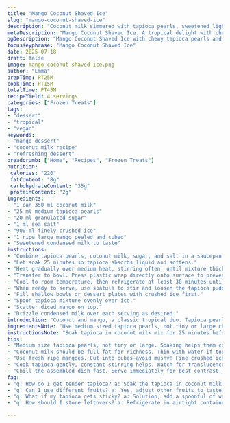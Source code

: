 ```yaml
---
title: "Mango Coconut Shaved Ice"
slug: "mango-coconut-shaved-ice"
description: "Coconut milk simmered with tapioca pearls, sweetened lightly, then chilled until set. Fresh diced mango added atop fine crushed ice. A drizzle of condensed milk finishes it off. A fruity, creamy chill treat with chewy tapioca bites. No nuts, gluten, or eggs involved. Subtle sweetness balanced by mango freshness. Coconut and mango married with crushed ice for a textural contrast that's refreshing and soft. Tapioca pearls cooked until translucent, stirred to loosen before layering onto ice. Condensed milk drizzle optional but adds a sweet creaminess that suits the coolness perfectly."
metaDescription: "Mango Coconut Shaved Ice. A tropical delight with chewy tapioca, fresh mango, and creamy coconut for a refreshing dessert treat."
ogDescription: "Mango Coconut Shaved Ice with chewy tapioca pearls and fresh mango served atop crushed ice and creamy sweetened condensed milk."
focusKeyphrase: "Mango Coconut Shaved Ice"
date: 2025-07-18
draft: false
image: mango-coconut-shaved-ice.png
author: "Emma"
prepTime: PT25M
cookTime: PT15M
totalTime: PT45M
recipeYield: 4 servings
categories: ["Frozen Treats"]
tags:
- "dessert"
- "tropical"
- "vegan"
keywords:
- "mango dessert"
- "coconut milk recipe"
- "refreshing dessert"
breadcrumb: ["Home", "Recipes", "Frozen Treats"]
nutrition: 
 calories: "220"
 fatContent: "8g"
 carbohydrateContent: "35g"
 proteinContent: "2g"
ingredients:
- "1 can 350 ml coconut milk"
- "25 ml medium tapioca pearls"
- "20 ml granulated sugar"
- "1 ml sea salt"
- "900 ml finely crushed ice"
- "1 ripe large mango peeled and cubed"
- "Sweetened condensed milk to taste"
instructions:
- "Combine tapioca pearls, coconut milk, sugar, and salt in a saucepan."
- "Let soak 25 minutes so tapioca absorbs liquid and softens."
- "Heat gradually over medium heat, stirring often, until mixture thickens and pearls turn translucent. About 15 minutes but watch closely."
- "Transfer to bowl. Press plastic wrap directly onto surface to prevent skin forming."
- "Cool to room temperature, then refrigerate at least 30 minutes until cold and set."
- "When ready to serve, use spatula to stir and loosen the tapioca pudding; add spoonfuls of water if too thick to spread easily."
- "Fill shallow bowls or dessert plates with crushed ice first."
- "Spoon tapioca mixture evenly over ice."
- "Scatter diced mango on top."
- "Drizzle condensed milk over each serving as desired."
introduction: "Coconut and mango, a classic tropical duo. Tapioca pearls give chewiness to contrast the icy crunch. No eggs, no nuts, no gluten—friendly for many diets. Tapioca needs soaking before cooking for tender pearls. Coconut milk base thickened, then chilled until cold and slightly setting. Fine crushed ice breaks the heat, mango bursts sweet flavor. Condensed milk drizzle at the end adds creamy richness to the cold fruit mix. Simple to make but each element plays its role. Chill the tapioca prep to unlock a cold pudding texture, then serve atop a bed of crushed ice for the crunch. Without any heavy sugar load; gentle sweetness from coconut and mango instead. A twist on usual mango desserts—airy, not dense. Refreshing and textural, perfect as a light finish after food."
ingredientsNote: "Use medium sized tapioca pearls, not tiny or large chunks, to ensure chewy but tender bites. Tapioca benefits from soaking before cooking to soften interior. Medium tapioca thickens coconut milk slightly; no gums needed. Adjust sugar to taste depending on mango sweetness; ripe mangoes can be sweet enough alone. Fresh mango cubes should be soft but not mushy to lend a slight firmness against the smooth tapioca. Coconut milk canned varieties vary in thickness; go for full fat for richness but thin with a tablespoon water if too thick before cooking. Crushed ice fine as snow works best for textural balance; larger chunks won’t meld with tapioca as nice. Condensed milk optional, use sparingly to keep sugar balanced. Salt enhances flavor subtly without making it salty. Keep ingredients cold before serving."
instructionsNote: "Soak tapioca in coconut milk mix for 25 minutes before warming for tender pearls. Constant stirring during cooking prevents sticking and ensures even thickening. Tapioca pearls turning translucent signals readiness; do not overcook or pearls will burst and become mushy. Cover cooked tapioca pudding surface with plastic wrap to avoid skin forming as it cools. Chill at least 30 minutes until firm but still spoonable. Work quickly when assembling to keep ice from melting too fast. Stir tapioca prior to serving to loosen pudding texture; add small water amounts carefully to reach spreadable consistency. Layer crushed ice first for frostiness, then pour tapioca gently to avoid melting. Scatter mango last to keep fresh texture. Drizzle condensed milk sparingly, control sweetness at serving time. Serve immediately after assembly for best textural contrast. Utensils chilled can help maintain cold temp on table."
tips:
- "Medium size tapioca pearls, not tiny or large. Soaking helps them cook right. Soft interior. Tap the texture of pearls in pudding."
- "Coconut milk should be full-fat for richness. Thin with water if too thick. Adjust sugar to match sweetness of mango."
- "Use fresh ripe mangoes. Cut into cubes—avoid mushy! Fine crushed ice is best. Ice should be like snow, not chunky."
- "Cook tapioca gently, constant stirring helps. Watch for translucence. Don’t overcook or they’ll burst. Plastic wrap prevents skin."
- "Chill the assembled dish fast. Serve immediately for best contrast. Cold utensils help keep things cool. No melting ice."
faq:
- "q: How do I get tender tapioca? a: Soak the tapioca in coconut milk mix 25 minutes minimum. Stir during cooking. Watch for them to turn clear."
- "q: Can I use different fruits? a: Yes, adjust other fruits to taste. Some pair well, but balance sweetness. Avoid heavy flavors though."
- "q: What if my tapioca gets sticky? a: Solution, add a spoonful of water. Stir until spreadable. Don’t panic, just adjust gradually."
- "q: How should I store leftovers? a: Refrigerate in airtight container. Keeps for a few days. But texture changes as it sits. Be aware."

---
```

